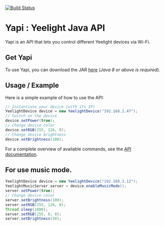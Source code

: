 [![Build Status](https://travis-ci.org/florian-mollin/yapi.svg?branch=master)](https://travis-ci.org/florian-mollin/yapi)

# Yapi : Yeelight Java API
Yapi is an API that lets you control different Yeelight devices via Wi-Fi.

## Get Yapi
To use Yapi, you can download the JAR [here](jar/) (*Java 8 or above is required*).


## Usage / Example
Here is a simple example of how to use the API:
```java
// Instantiate your device (with its IP)
YeelightDevice device = new YeelightDevice("192.168.1.47");
// Switch on the device
device.setPower(true);
// Change device color
device.setRGB(255, 126, 0);
// Change device brightness
device.setBrightness(100);
```
For a complete overview of available commands, see the [API documentation](https://github.com/florian-mollin/yapi/wiki).

## For use music mode.

```java
YeelightDevice device = new YeelightDevice("192.168.3.12");
YeelightMusicServer server = device.enableMusicMode();
server.setPower(true);
// Change device color
server.setBrightness(100);
server.setRGB(255, 126, 0);
Thread.sleep(1000);
server.setRGB(255, 0, 0);
server.setBrightness(50);
```